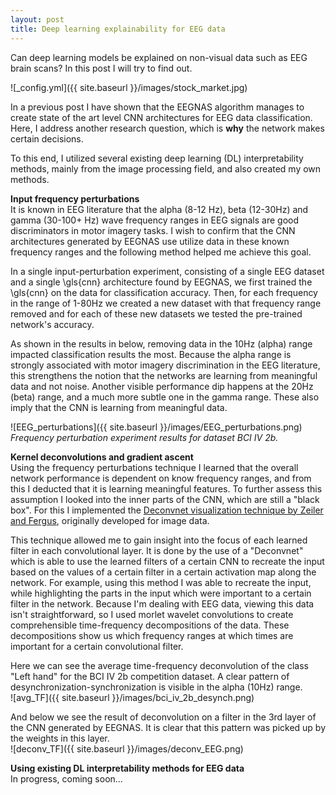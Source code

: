 ```yaml
---
layout: post
title: Deep learning explainability for EEG data
---
```


Can deep learning models be explained on non-visual data such as EEG brain scans? In this post I will try to find out.

![_config.yml]({{ site.baseurl }}/images/stock_market.jpg)  

In a previous post I have shown that the EEGNAS algorithm manages to create state of the art level CNN architectures for EEG data classification. Here, I address another research question, which is **why** the network makes certain decisions.  

To this end, I utilized several existing deep learning (DL) interpretability methods, mainly from the image processing field, and also created my own methods.  

**Input frequency perturbations**  
It is known in EEG literature that the alpha (8-12 Hz), beta (12-30Hz) and gamma (30-100+ Hz) wave frequency ranges in EEG signals are good discriminators in motor imagery tasks. I wish to confirm that the CNN architectures generated by EEGNAS use utilize data in these known frequency ranges and the following method helped me achieve this goal.

In a single input-perturbation experiment, consisting of a single EEG dataset and a single \gls{cnn} architecture found by EEGNAS, we first trained the \gls{cnn} on the data for classification accuracy. Then, for each frequency in the range of 1-80Hz we created a new dataset with that frequency range removed and for each of these new datasets we tested the pre-trained network's accuracy.

As shown in the results in below, removing data in the 10Hz (alpha) range impacted classification results the most. Because the alpha range is strongly associated with motor imagery discrimination in the EEG literature, this strengthens the notion that the networks are learning from meaningful data and not noise. Another visible performance dip happens at the 20Hz (beta) range, and a much more subtle one in the gamma range. These also imply that the CNN is learning from meaningful data.

![EEG_perturbations]({{ site.baseurl }}/images/EEG_perturbations.png)  
 *Frequency perturbation experiment results for dataset BCI IV 2b.*  

**Kernel deconvolutions and gradient ascent**  
Using the frequency perturbations technique I learned that the overall network performance is dependent on know frequency ranges, and from this I deducted that it is learning meaningful features. To further assess this assumption I looked into the inner parts of the CNN, which are still a "black box". For this I implemented the [Deconvnet visualization technique by Zeiler and Fergus](https://cs.nyu.edu/~fergus/papers/zeilerECCV2014.pdf), originally developed for image data.

This technique allowed me to gain insight into the focus of each learned filter in each convolutional layer. It is done by the use of a "Deconvnet" which is able to use the learned filters of a certain CNN to recreate the input based on the values of a certain filter in a certain activation map along the network. For example, using this method I was able to recreate the input, while highlighting the parts in the input which were important to a certain filter in the network. Because I'm dealing with EEG data, viewing this data isn't straightforward, so I used morlet wavelet convolutions to create comprehensible time-frequency decompositions of the data. These decompositions show us which frequency ranges at which times are important for a certain convolutional filter.  
  
Here we can see the average time-frequency deconvolution of the class "Left hand" for the BCI IV 2b competition dataset. A clear pattern of desynchronization-synchronization is visible in the alpha (10Hz) range.  
![avg_TF]({{ site.baseurl }}/images/bci_iv_2b_desynch.png)  
  
And below we see the result of deconvolution on a filter in the 3rd layer of the CNN generated by EEGNAS. It is clear that this pattern was picked up by the weights in this layer.  
![deconv_TF]({{ site.baseurl }}/images/deconv_EEG.png)  

**Using existing DL interpretability methods for EEG data**  
In progress, coming soon...

